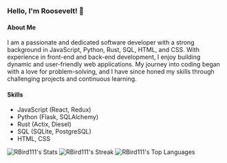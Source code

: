 ### Hello, I'm Roosevelt! 👋

#### About Me
I am a passionate and dedicated software developer with a strong background in JavaScript, Python, Rust, SQL, HTML, and CSS. With experience in front-end and back-end development, I enjoy building dynamic and user-friendly web applications. My journey into coding began with a love for problem-solving, and I have since honed my skills through challenging projects and continuous learning.

#### Skills
- JavaScript (React, Redux)
- Python (Flask, SQLAlchemy)
- Rust (Actix, Diesel)
- SQL (SQLite, PostgreSQL)
- HTML, CSS

![RBird111's Stats](https://github-readme-stats.vercel.app/api?username=RBird111&theme=radical&show_icons=true&hide_border=true&count_private=true)
![RBird111's Streak](https://github-readme-streak-stats.herokuapp.com/?user=RBird111&theme=radical&hide_border=true)
![RBird111's Top Languages](https://github-readme-stats.vercel.app/api/top-langs/?username=RBird111&theme=radical&show_icons=true&hide_border=true&layout=compact)
<!--
**MrBird88/MrBird88** is a ✨ _special_ ✨ repository because its `README.md` (this file) appears on your GitHub profile.

Here are some ideas to get you started:

- 🔭 I’m currently working on ...
- 🌱 I’m currently learning ...
- 👯 I’m looking to collaborate on ...
- 🤔 I’m looking for help with ...
- 💬 Ask me about ...
- 📫 How to reach me: ...
- 😄 Pronouns: ...
- ⚡ Fun fact: ...
-->
